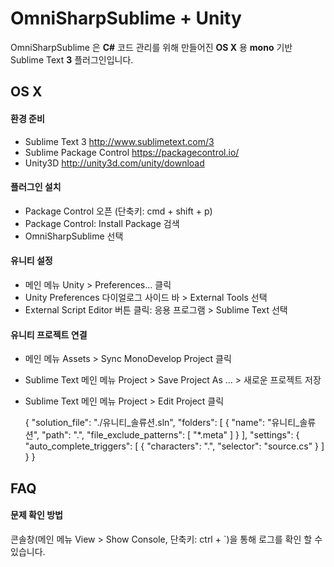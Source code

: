 OmniSharpSublime + Unity
========================

OmniSharpSublime 은 **C#** 코드 관리를 위해 만들어진 **OS X** 용 **mono** 기반 Sublime Text **3** 플러그인입니다.


OS X
----

#### 환경 준비

* Sublime Text 3 <http://www.sublimetext.com/3>
* Sublime Package Control <https://packagecontrol.io/> 
* Unity3D  <http://unity3d.com/unity/download>

#### 플러그인 설치

* Package Control 오픈 (단축키: cmd + shift + p)
* Package Control: Install Package 검색
* OmniSharpSublime 선택

#### 유니티 설정

* 메인 메뉴 Unity > Preferences... 클릭
* Unity Preferences 다이얼로그 사이드 바 > External Tools 선택 
* External Script Editor 버튼 클릭: 응용 프로그램 > Sublime Text 선택

#### 유니티 프로젝트 연결

* 메인 메뉴 Assets > Sync MonoDevelop Project 클릭
* Sublime Text 메인 메뉴 Project > Save Project As ... > 새로운 프로젝트 저장
* Sublime Text 메인 메뉴 Project > Edit Project 클릭

    {
        "solution_file": "./유니티_솔류션.sln",
        "folders":
        [
            {
                "name": "유니티_솔류션",
                "path": ".",
                "file_exclude_patterns":
                [
                    "*.meta"
                ]
            }
        ],
        "settings":
        {
            "auto_complete_triggers": [
                {
                    "characters": ".", 
                    "selector": "source.cs"
                }
            ]
        }
    }


FAQ
---

#### 문제 확인 방법

콘솔창(메인 메뉴 View > Show Console, 단축키: ctrl + `)을 통해 로그를 확인 할 수 있습니다.


